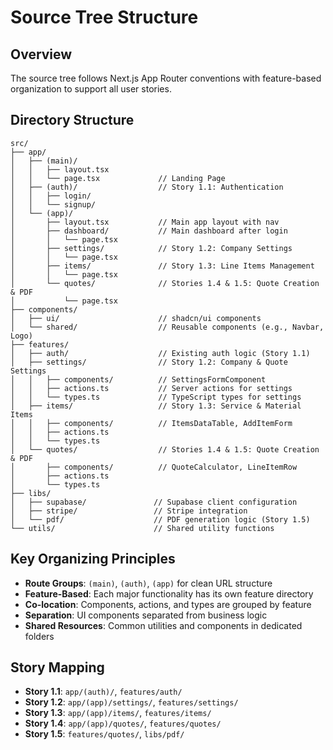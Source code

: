 # Source Tree Structure

## Overview

The source tree follows Next.js App Router conventions with feature-based organization to support all user stories.

## Directory Structure

```
src/
├── app/
│   ├── (main)/
│   │   ├── layout.tsx
│   │   └── page.tsx             // Landing Page
│   ├── (auth)/                  // Story 1.1: Authentication
│   │   ├── login/
│   │   └── signup/
│   └── (app)/
│       ├── layout.tsx           // Main app layout with nav
│       ├── dashboard/           // Main dashboard after login
│       │   └── page.tsx
│       ├── settings/            // Story 1.2: Company Settings
│       │   └── page.tsx
│       ├── items/               // Story 1.3: Line Items Management
│       │   └── page.tsx
│       └── quotes/              // Stories 1.4 & 1.5: Quote Creation & PDF
│           └── page.tsx
├── components/
│   ├── ui/                      // shadcn/ui components
│   └── shared/                  // Reusable components (e.g., Navbar, Logo)
├── features/
│   ├── auth/                    // Existing auth logic (Story 1.1)
│   ├── settings/                // Story 1.2: Company & Quote Settings
│   │   ├── components/          // SettingsFormComponent
│   │   ├── actions.ts           // Server actions for settings
│   │   └── types.ts             // TypeScript types for settings
│   ├── items/                   // Story 1.3: Service & Material Items
│   │   ├── components/          // ItemsDataTable, AddItemForm
│   │   ├── actions.ts
│   │   └── types.ts
│   └── quotes/                  // Stories 1.4 & 1.5: Quote Creation & PDF
│       ├── components/          // QuoteCalculator, LineItemRow
│       ├── actions.ts
│       └── types.ts
├── libs/
│   ├── supabase/               // Supabase client configuration
│   ├── stripe/                 // Stripe integration
│   └── pdf/                    // PDF generation logic (Story 1.5)
└── utils/                      // Shared utility functions
```

## Key Organizing Principles

- **Route Groups**: `(main)`, `(auth)`, `(app)` for clean URL structure
- **Feature-Based**: Each major functionality has its own feature directory
- **Co-location**: Components, actions, and types are grouped by feature
- **Separation**: UI components separated from business logic
- **Shared Resources**: Common utilities and components in dedicated folders

## Story Mapping

- **Story 1.1**: `app/(auth)/`, `features/auth/`
- **Story 1.2**: `app/(app)/settings/`, `features/settings/`  
- **Story 1.3**: `app/(app)/items/`, `features/items/`
- **Story 1.4**: `app/(app)/quotes/`, `features/quotes/`
- **Story 1.5**: `features/quotes/`, `libs/pdf/`